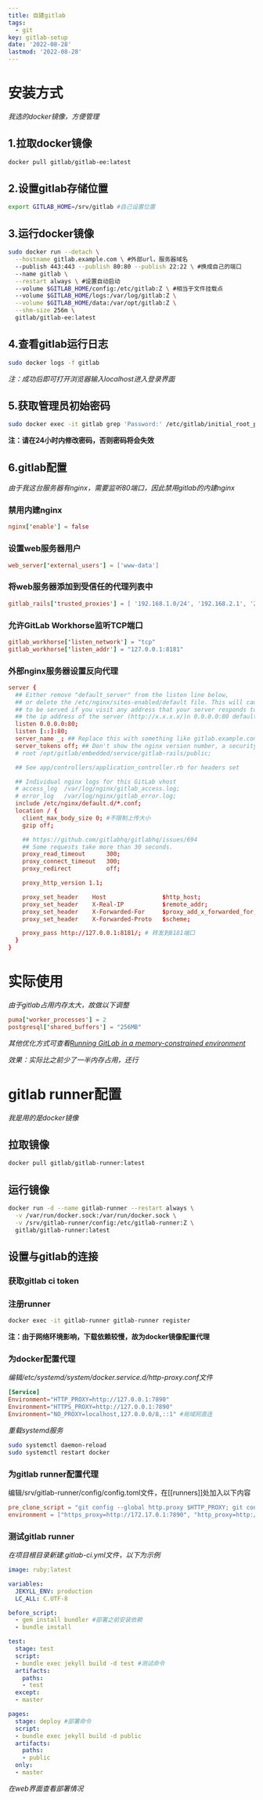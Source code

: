 ```yaml
---
title: 自建gitlab
tags: 
  - git
key: gitlab-setup
date: '2022-08-28'
lastmod: '2022-08-28'
---
```

# 安装方式
*我选的docker镜像，方便管理*  
## 1.拉取docker镜像
```bash
docker pull gitlab/gitlab-ee:latest
```
## 2.设置gitlab存储位置
```bash
export GITLAB_HOME=/srv/gitlab #自己设置位置
```
## 3.运行docker镜像
```bash
sudo docker run --detach \
  --hostname gitlab.example.com \ #外部url，服务器域名
  --publish 443:443 --publish 80:80 --publish 22:22 \ #换成自己的端口
  --name gitlab \
  --restart always \ #设置自动启动
  --volume $GITLAB_HOME/config:/etc/gitlab:Z \ #相当于文件挂载点
  --volume $GITLAB_HOME/logs:/var/log/gitlab:Z \
  --volume $GITLAB_HOME/data:/var/opt/gitlab:Z \
  --shm-size 256m \
  gitlab/gitlab-ee:latest
```
## 4.查看gitlab运行日志
```bash
sudo docker logs -f gitlab
```
*注：成功后即可打开浏览器输入localhost进入登录界面*
## 5.获取管理员初始密码
```bash
sudo docker exec -it gitlab grep 'Password:' /etc/gitlab/initial_root_password
```
**注：请在24小时内修改密码，否则密码将会失效**
## 6.gitlab配置
*由于我这台服务器有nginx，需要监听80端口，因此禁用gitlab的内建nginx*  
### 禁用内建nginx
```conf
nginx['enable'] = false
```
### 设置web服务器用户
```conf
web_server['external_users'] = ['www-data']
```
### 将web服务器添加到受信任的代理列表中
```conf
gitlab_rails['trusted_proxies'] = [ '192.168.1.0/24', '192.168.2.1', '2001:0db8::/32' ]
```
### 允许GitLab Workhorse监听TCP端口
```conf
gitlab_workhorse['listen_network'] = "tcp"
gitlab_workhorse['listen_addr'] = "127.0.0.1:8181"
```
### 外部nginx服务器设置反向代理
```conf
server {
  ## Either remove "default_server" from the listen line below,
  ## or delete the /etc/nginx/sites-enabled/default file. This will cause gitlab
  ## to be served if you visit any address that your server responds to, eg.
  ## the ip address of the server (http://x.x.x.x/)n 0.0.0.0:80 default_server;
  listen 0.0.0.0:80;
  listen [::]:80;
  server_name _; ## Replace this with something like gitlab.example.com
  server_tokens off; ## Don't show the nginx version number, a security best practice
  # root /opt/gitlab/embedded/service/gitlab-rails/public;

  ## See app/controllers/application_controller.rb for headers set

  ## Individual nginx logs for this GitLab vhost
  # access_log  /var/log/nginx/gitlab_access.log;
  # error_log   /var/log/nginx/gitlab_error.log;
  include /etc/nginx/default.d/*.conf;
  location / {
    client_max_body_size 0; #不限制上传大小
    gzip off;

    ## https://github.com/gitlabhq/gitlabhq/issues/694
    ## Some requests take more than 30 seconds.
    proxy_read_timeout      300;
    proxy_connect_timeout   300;
    proxy_redirect          off;

    proxy_http_version 1.1;

    proxy_set_header    Host                $http_host;
    proxy_set_header    X-Real-IP           $remote_addr;
    proxy_set_header    X-Forwarded-For     $proxy_add_x_forwarded_for;
    proxy_set_header    X-Forwarded-Proto   $scheme;

    proxy_pass http://127.0.0.1:8181/; # 转发到8181端口
  }
}
```
# 实际使用
*由于gitlab占用内存太大，故做以下调整*
```conf
puma['worker_processes'] = 2
postgresql['shared_buffers'] = "256MB"
```
*其他优化方式可查看[Running GitLab in a memory-constrained environment](https://docs.gitlab.com/omnibus/settings/memory_constrained_envs.html)*  
  
*效果：实际比之前少了一半内存占用，还行*
# gitlab runner配置
*我是用的是docker镜像*
## 拉取镜像
```bash
docker pull gitlab/gitlab-runner:latest
```
## 运行镜像
```bash
docker run -d --name gitlab-runner --restart always \
  -v /var/run/docker.sock:/var/run/docker.sock \
  -v /srv/gitlab-runner/config:/etc/gitlab-runner:Z \
  gitlab/gitlab-runner:latest
```
## 设置与gitlab的连接
### 获取gitlab ci token
### 注册runner
```bash
docker exec -it gitlab-runner gitlab-runner register
```
**注：由于网络环境影响，下载依赖较慢，故为docker镜像配置代理**  
### 为docker配置代理
*编辑/etc/systemd/system/docker.service.d/http-proxy.conf文件*  
```conf
[Service]
Environment="HTTP_PROXY=http://127.0.0.1:7890"
Environment="HTTPS_PROXY=http://127.0.0.1:7890"
Environment="NO_PROXY=localhost,127.0.0.0/8,::1" #局域网直连
```
*重载systemd服务*
```bash
sudo systemctl daemon-reload
sudo systemctl restart docker
```
### 为gitlab runner配置代理
编辑/srv/gitlab-runner/config/config.toml文件，在[[runners]]处加入以下内容  
```conf
pre_clone_script = "git config --global http.proxy $HTTP_PROXY; git config --global https.proxy $HTTPS_PROXY" #为git配置代理
environment = ["https_proxy=http://172.17.0.1:7890", "http_proxy=http://172.17.0.1:7890", "HTTPS_PROXY=172.17.0.1:7890", "HTTP_PROXY=172.17.0.1:7890"]
```
### 测试gitlab runner
*在项目根目录新建.gitlab-ci.yml文件，以下为示例*  
```yaml
image: ruby:latest

variables:
  JEKYLL_ENV: production
  LC_ALL: C.UTF-8

before_script:
  - gem install bundler #部署之前安装依赖
  - bundle install

test:
  stage: test
  script:
  - bundle exec jekyll build -d test #测试命令
  artifacts:
    paths:
    - test
  except:
  - master

pages:
  stage: deploy #部署命令
  script:
  - bundle exec jekyll build -d public
  artifacts:
    paths:
    - public
  only:
  - master
```
*在web界面查看部署情况*